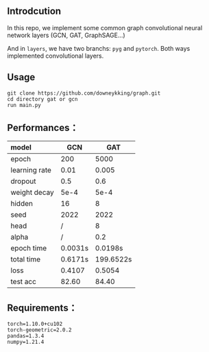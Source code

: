 ## Introdcution
In this repo, we implement some common graph convolutional neural network layers (GCN, GAT, GraphSAGE...)

And in `layers`, we have two branchs: `pyg` and `pytorch`.
Both ways implemented convolutional layers. 


## Usage

```
git clone https://github.com/downeykking/graph.git
cd directory gat or gcn
run main.py
```



## Performances：

| model         | GCN     | GAT       |
| :------------ | ------- | --------- |
| epoch         | 200     | 5000      |
| learning rate | 0.01    | 0.005     |
| dropout       | 0.5     | 0.6       |
| weight decay  | 5e-4    | 5e-4      |
| hidden        | 16      | 8         |
| seed          | 2022    | 2022      |
| head          | /       | 8         |
| alpha         | /       | 0.2       |
| epoch time    | 0.0031s | 0.0198s   |
| total time    | 0.6171s | 199.6522s |
| loss          | 0.4107  | 0.5054    |
| test acc      | 82.60   | 84.40     |



## Requirements：

```
torch=1.10.0+cu102
torch-geometric=2.0.2
pandas=1.3.4
numpy=1.21.4
```

